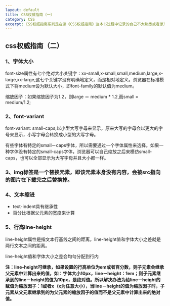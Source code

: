 ```yaml
---
layout: default
title: CSS权威指南（一）
category: CSS
excerpt: CSS权威指南系列是在读《CSS权威指南》这本书过程中记录的自己不太熟悉或者原来不会的知识点。
---
```


<h2>css权威指南（二）</h2>

<h3>1、字体大小</h3>
font-size属性有七个绝对大小关键字：xx-small,x-small,small,medium,large,x-large,xx-large,这七个关键字没有明确地定义，而是相对地定义。浏览器在标准模式下将medium设为默认大小，即font-family的默认值为medium。

缩放因子：如果缩放因子为1.2，则large ＝ medium * 1.2,而small = medium/1.2;

<h3>2、font-variant</h3>
font-variant: small-caps;以小型大写字母来显示，原来大写的字母会以更大的字号来显示，小写字母会转换成小型的大写字母。

有些字体有特定的small－caps字体，所以需要通过一个字体属性来选择。如果一种字体没有特定的small-caps字体，浏览器可以自己缩放之后来模仿small-caps，也可以全部显示为大写字母并且大小都一样。

<h3>3、img标签是一个替换元素，即该元素本身没有内容，会被src指向的图片在下载完之后替换掉。</h3>

<h3>4、文本缩进</h3>

* text-indent具有继承性
* 百分比根据父元素的宽度来计算

<h3>5、行高line-height</h3>

line-height属性是指文本行基线之间的距离，line-height值和字体大小之差就是两行文本之间的距离。

line-height值和字体大小之差会均匀分配到行内

**注：line-height可继承，如果设置的行高单位为em或者百分数，则子元素会继承父元素中计算出来的值，如：字体大小10px，line－height：1em；则子元素继承到的line－height的值为10px，是绝对值。所以解决办法为给line－height的赋值为缩放因子：1或者x（x为任意大小），当line－height的值为缩放因子时，子元素从父元素继承到的为父元素的缩放因子的值而不是父元素中计算出来的绝对值。**